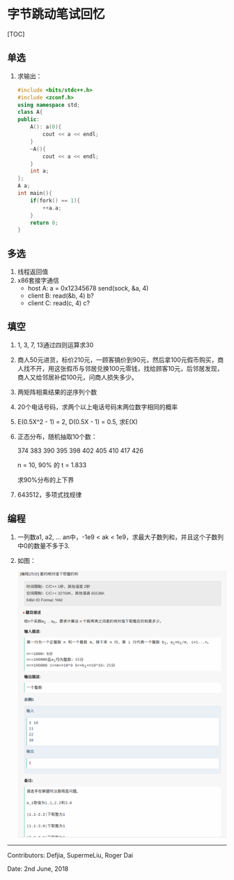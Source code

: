 # 字节跳动笔试回忆

[TOC]

## 单选

1. 求输出：

   ```cpp
   #include <bits/stdc++.h>
   #include <zconf.h>
   using namespace std;
   class A{
   public:
       A(): a(0){
           cout << a << endl;
       }
       ~A(){
           cout << a << endl;
       }
       int a;
   };
   A a;
   int main(){
       if(fork() == 1){
           ++a.a;
       }
       return 0;
   }
   ```

## 多选

1. 线程返回值
2. x86套接字通信
   - host A: a = 0x12345678 send(sock, &a, 4)
   - client B: read(&b, 4) b?
   - client C: read(c, 4) c?

## 填空

1. 1, 3, 7, 13通过四则运算求30

2. 商人50元进货，标价210元，一顾客搞价到90元，然后拿100元假币购买，商人找不开，用这张假币与邻居兑换100元零钱，找给顾客10元，后邻居发现，商人又给邻居补偿100元，问商人损失多少。

3. 两矩阵相乘结果的逆序列个数

4. 20个电话号码，求两个以上电话号码末两位数字相同的概率

5. E(0.5X^2 - 1) = 2, D(0.5X - 1) = 0.5, 求E(X)

6. 正态分布，随机抽取10个数：

   374 383 390 395 398 402 405 410 417 426

   n = 10, 90% 的 t = 1.833

   求90%分布的上下界

7. 643512，多项式找规律

## 编程

1. ​一列数a1, a2, ... an中，-1e9 < ak < 1e9，求最大子数列和，并且这个子数列中0的数量不多于3.

2. 如图：

   ![](pic/20180602_1.png)


------

Contributors: Defjia, SupermeLiu, Roger Dai

Date: 2nd June, 2018